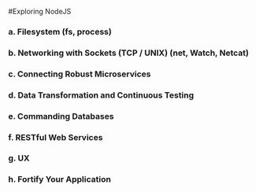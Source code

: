 #Exploring NodeJS

  ### a. Filesystem (fs, process)
  ### b. Networking with Sockets (TCP / UNIX) (net, Watch, Netcat)
  ### c. Connecting Robust Microservices 
  ### d. Data Transformation and Continuous Testing
  ### e. Commanding Databases
  ### f. RESTful Web Services
  ### g. UX
  ### h. Fortify Your Application
